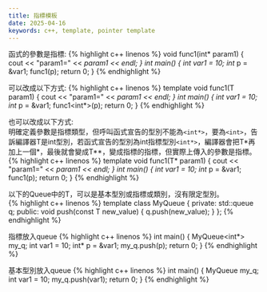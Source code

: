 ```yaml
---
title: 指標模板
date: 2025-04-16
keywords: c++, template, pointer template
---
```

函式的參數是指標:
{% highlight c++ linenos %}
void func1(int* param1) {
  cout << "param1=" << *param1 << endl;
}
int main() {
  int var1 = 10;
  int* p = &var1;
  func1(p);
  return 0;
}
{% endhighlight %}

可以改成以下方式:
{% highlight c++ linenos %}
template <typename T>
void func1(T param1) {
  cout << "param1=" << *param1 << endl;
}
int main() {
  int var1 = 10;
  int* p = &var1;
  func1<int*>(p);
  return 0;
}
{% endhighlight %}

也可以改成以下方式:  
明確定義參數是指標類型，但呼叫函式宣告的型別不能為`<int*>`，要為`<int>`，告訴編譯器T是int型別，若函式宣告的型別為int指標型別`<int*>`，編譯器會把T\*再加上一個\*，最後就會變成T\*\*，變成指標的指標，但實際上傳入的參數是指標。  
{% highlight c++ linenos %}
template <typename T>
void func1(T* param1) {
  cout << "param1=" << *param1 << endl;
}
int main() {
  int var1 = 10;
  int* p = &var1;
  func1<int>(p);
  return 0;
}
{% endhighlight %}

以下的Queue中的T，可以是基本型別或指標或類別，沒有限定型別。  
{% highlight c++ linenos %}
template<typename T>
class MyQueue {
private:
    std::queue<T> q;
public:
    void push(const T new_value) {
        q.push(new_value);
    }
};
{% endhighlight %}

指標放入queue
{% highlight c++ linenos %}
int main() {
  MyQueue<int*> my_q;
  int var1 = 10;
  int* p = &var1;
  my_q.push(p);
  return 0;
}
{% endhighlight %}

基本型別放入queue
{% highlight c++ linenos %}
int main() {
  MyQueue<int> my_q;
  int var1 = 10;
  my_q.push(var1);
  return 0;
}
{% endhighlight %}
